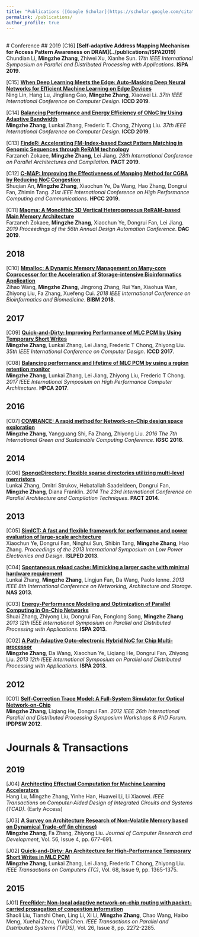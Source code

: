 ```yaml
---
title: "Publications ([Google Scholar](https://scholar.google.com/citations?user=Ixg9n-EAAAAJ&hl=en), [DBLP](https://dblp.uni-trier.de/pers/hd/z/Zhang:Mingzhe))"
permalink: /publications/
author_profile: true
---
```

<br>
# Conference
## 2019
[C16] <b>[Self-adaptive Address Mapping Mechanism for Access Pattern Awareness on DRAM](../publications/ISPA2019)</b><br>
Chundian Li, <b>Mingzhe Zhang</b>, Zhiwei Xu, Xianhe Sun.
<i>17th IEEE International Symposium on Parallel and Distributed Processing with Applications</i>. <b>ISPA 2019</b>.

[C15] <b>[When Deep Learning Meets the Edge: Auto-Masking Deep Neural Networks for Efficient Machine Learning on Edge Devices](../publications/ICCD2019-lin)</b><br>
Ning Lin, Hang Lu, Jingliang Gao, <b>Mingzhe Zhang</b>, Xiaowei Li.
<i>37th IEEE International Conference on Computer Design</i>. <b>ICCD 2019</b>.

[C14] <b>[Balancing Performance and Energy Efficiency of ONoC by Using Adaptive Bandwidth](../publications/ICCD2019-zhang)</b><br>
<b>Mingzhe Zhang</b>, Lunkai Zhang, Frederic T. Chong, Zhiyong Liu.
<i>37th IEEE International Conference on Computer Design</i>. <b>ICCD 2019</b>.

[C13] <b>[FindeR: Accelerating FM-Index-based Exact Pattern Matching in Genomic Sequences through ReRAM technology](../_publications/PACT2019)</b><br>
Farzaneh Zokaee, <b>Mingzhe Zhang</b>, Lei Jiang.
<i>28th International Conference on Parallel Architectures and Compilation</i>. <b>PACT 2019</b>.

[C12] <b>[C-MAP: Improving the Effectiveness of Mapping Method for CGRA by Reducing NoC Congestion](../publications/HPCC2019)</b><br>
Shuqian An, <b>Mingzhe Zhang</b>, Xiaochun Ye, Da Wang, Hao Zhang, Dongrui Fan, Zhimin Tang.
<i>21st IEEE International Conference on High Performance Computing and Communications</i>. <b>HPCC 2019</b>.

[C11] <b>[Magma: A Monolithic 3D Vertical Heterogeneous ReRAM-based Main Memory Architecture](../publications/DAC2019)</b><br>
Farzaneh Zokaee, <b>Mingzhe Zhang</b>, Xiaochun Ye, Dongrui Fan, Lei Jiang.
<i>2019 Proceedings of the 56th Annual Design Automation Conference</i>. <b>DAC 2019</b>.

## 2018
[C10] <b>[Mmalloc: A Dynamic Memory Management on Many-core Coprocessor for the Acceleration of Storage-intensive Bioinformatics Application](../publications/BIBM2018)</b><br>
Zihao Wang, <b>Mingzhe Zhang</b>, Jingrong Zhang, Rui Yan, Xiaohua Wan, Zhiyong Liu, Fa Zhang, Xuefeng Cui.
<i>2018 IEEE International Conference on Bioinformatics and Biomedicine</i>. <b>BIBM 2018</b>.

## 2017
[C09] <b>[Quick-and-Dirty: Improving Performance of MLC PCM by Using Temporary Short Writes](../publications/ICCD2017)</b><br>
<b>Mingzhe Zhang</b>, Lunkai Zhang, Lei Jiang, Frederic T Chong, Zhiyong Liu.
<i>35th IEEE International Conference on Computer Design</i>. <b>ICCD 2017</b>.

[C08] <b>[Balancing performance and lifetime of MLC PCM by using a region retention monitor](../publications/HPCA2017)</b><br>
<b>Mingzhe Zhang</b>, Lunkai Zhang, Lei Jiang, Zhiyong Liu, Frederic T Chong.
<i>2017 IEEE International Symposium on High Performance Computer Architecture</i>. <b>HPCA 2017</b>.

## 2016
[C07] <b>[COMRANCE: A rapid method for Network-on-Chip design space exploration](../publications/IGSC2016)</b><br>
<b>Mingzhe Zhang</b>, Yangguang Shi, Fa Zhang, Zhiyong Liu.
<i>2016 The 7th International Green and Sustainable Computing Conference</i>. <b>IGSC 2016</b>.

## 2014
[C06] <b>[SpongeDirectory: Flexible sparse directories utilizing multi-level memristors](../publications/PACT2014)</b><br>
Lunkai Zhang, Dmitri Strukov, Hebatallah Saadeldeen, Dongrui Fan, <b>Mingzhe Zhang</b>, Diana Franklin.
<i>2014 The 23rd International Conference on Parallel Architecture and Compilation Techniques</i>. <b>PACT 2014</b>.

## 2013
[C05] <b>[SimICT: A fast and flexible framework for performance and power evaluation of large-scale architecture]()</b><br>
Xiaochun Ye, Dongrui Fan, Ninghui Sun, Shibin Tang, <b>Mingzhe Zhang</b>, Hao Zhang.
<i>Proceedings of the 2013 International Symposium on Low Power Electronics and Design</i>. <b>ISLPED 2013</b>.

[C04] <b>[Spontaneous reload cache: Mimicking a larger cache with minimal hardware requirement]()</b><br>
Lunkai Zhang, <b>Mingzhe Zhang</b>, Lingjun Fan, Da Wang, Paolo Ienne.
<i>2013 IEEE 8th International Conference on Networking, Architecture and Storage</i>. <b>NAS 2013</b>.

[C03] <b>[Energy-Performance Modeling and Optimization of Parallel Computing in On-Chip Networks]()</b><br>
Shuai Zhang, Zhiyong Liu, Dongrui Fan, Fonglong Song, <b>Mingzhe Zhang</b>.
<i>2013 12th IEEE International Symposium on Parallel and Distributed Processing with Applications</i>. <b>ISPA 2013</b>.

[C02] <b>[A Path-Adaptive Opto-electronic Hybrid NoC for Chip Multi-processor]()</b><br>
<b>Mingzhe Zhang</b>, Da Wang, Xiaochun Ye, Liqiang He, Dongrui Fan, Zhiyong Liu.
<i>2013 12th IEEE International Symposium on Parallel and Distributed Processing with Applications</i>. <b>ISPA 2013</b>.

## 2012
[C01] <b>[Self-Correction Trace Model: A Full-System Simulator for Optical Network-on-Chip]()</b><br>
<b>Mingzhe Zhang</b>, Liqiang He, Dongrui Fan.
<i>2012 IEEE 26th International Parallel and Distributed Processing Symposium Workshops & PhD Forum</i>. <b>IPDPSW 2012</b>.

# Journals & Transactions

## 2019
[J04] <b>[Architecting Effectual Computation for Machine Learning Accelerators]()</b><br>
Hang Lu, Mingzhe Zhang, Yinhe Han, Huawei Li, Li Xiaowei.
<i>IEEE Transactions on Computer-Aided Design of Integrated Circuits and Systems (TCAD)</i>. (Early Access)

[J03] <b>[A Survey on Architecture Research of Non-Volatile Memory based on Dynamical Trade-off (in chinese)]()</b><br>
<b>Mingzhe Zhang</b>, Fa Zhang, Zhiyong Liu.
<i>Journal of Computer Research and Development</i>, Vol. 56, Issue 4, pp. 677-691.

[J02] <b>[Quick-and-Dirty: An Architecture for High-Performance Temporary Short Writes in MLC PCM]()</b><br>
<b>Mingzhe Zhang</b>, Lunkai Zhang, Lei Jiang, Frederic T Chong, Zhiyong Liu.
<i>IEEE Transactions on Computers (TC)</i>, Vol. 68, Issue 9, pp. 1365-1375.

## 2015
[J01] <b>[FreeRider: Non-local adaptive network-on-chip routing with packet-carried propagation of congestion information]()</b><br>
Shaoli Liu, Tianshi Chen, Ling Li, Xi Li, <b>Mingzhe Zhang</b>, Chao Wang, Haibo Meng, Xuehai Zhou, Yunji Chen.
<i>IEEE Transactions on Parallel and Distributed Systems (TPDS)</i>, Vol. 26, Issue 8, pp. 2272-2285.